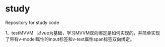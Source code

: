 # study
Repository for study code

1、testMVVM  
以vue为基础，学习MVVM双向绑定是如何实现的，并简单实现了带有v-model属性的input标签和v-text属性span标签双向绑定。
